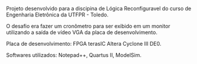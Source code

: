 Projeto desenvolvido para a discipina de Lógica Reconfiguravel do curso de Engenharia Eletrônica da UTFPR - Toledo.

O desafio era fazer um cronômetro para ser exibido em um monitor utilizando a saída de vídeo VGA da placa de desenvolvimento.

Placa de desenvolvimento: FPGA terasIC Altera Cyclone III DE0.

Softwares utilizados: Notepad++, Quartus II, ModelSim.
